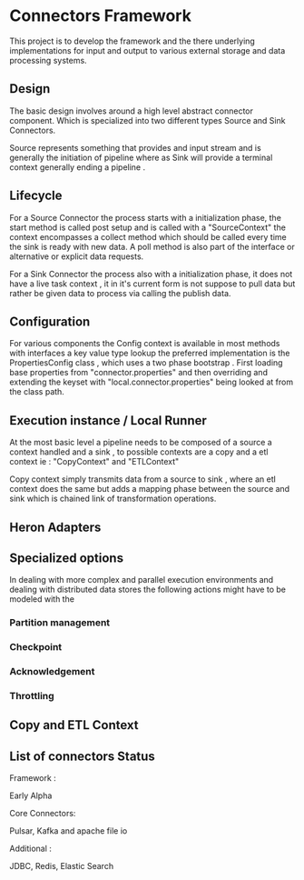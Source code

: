 
# Connectors Framework

This project is to develop the framework and the there underlying implementations for input and output to various external storage and data processing systems.

## Design

The basic design involves around a high level abstract connector component.
Which is specialized into two different types Source and Sink Connectors.

Source represents something that provides and input stream and is generally the initiation of pipeline where as Sink will provide a terminal context generally ending a pipeline .


## Lifecycle

For a Source Connector the process starts with a initialization phase, the start method is called post setup and is called with a 
"SourceContext" the context encompasses a collect method which should be called every time the sink is ready with new data. 
A poll method is also part of the interface or alternative or explicit data requests.


For a Sink Connector the process also with a initialization phase, it does not have a live task context , it in it's current form is not suppose to pull data but rather be given data to process via calling the publish data.


## Configuration

For various components the Config context is available in most methods with interfaces a key value type lookup the preferred implementation is the PropertiesConfig class , which uses a two phase bootstrap . First loading base properties from "connector.properties" and then overriding and extending the keyset with "local.connector.properties" being looked at from the class path.


## Execution instance / Local Runner

At the most basic level a pipeline needs to be composed of a source a context handled and a sink , to possible contexts are a copy and a etl context ie : "CopyContext" and "ETLContext"

Copy context simply transmits data from a source to sink , where an etl context does the same but adds a mapping phase between the source and sink which is chained link of transformation operations.


## Heron Adapters


## Specialized options

In dealing with more complex and parallel execution environments and dealing with distributed data stores the following actions might have to be modeled with the 


### Partition management

### Checkpoint

### Acknowledgement

### Throttling






## Copy and ETL Context

## List of connectors Status

Framework :

Early Alpha

Core Connectors:

Pulsar, Kafka and apache file io


Additional :

JDBC, Redis, Elastic Search





 




